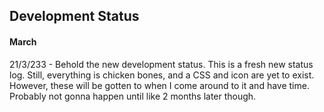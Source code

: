 <body>
  <h2>Development Status</h2>
  <h4>March</h4>
  <p>21/3/233 - Behold the new development status. This is a fresh new status log. Still, everything is chicken bones, and a CSS and icon are yet to exist. However, these will be gotten to when I come around to it and have time. Probably not gonna happen until like 2 months later though.
</body>